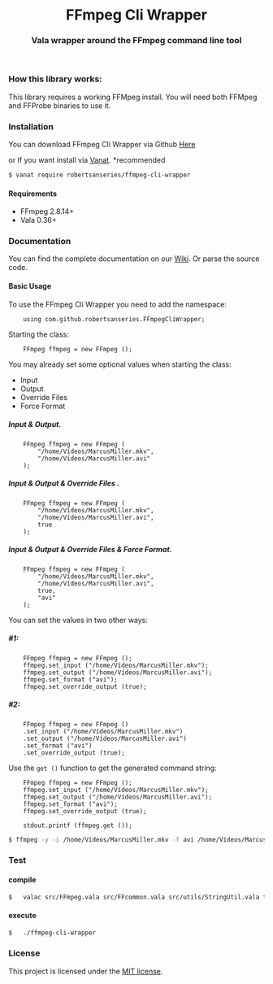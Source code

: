 <div align="center">
    <h1>FFmpeg Cli Wrapper</h1>
  <h3 align="center">Vala wrapper around the FFmpeg command line tool</h3>
</div>

<br>

### How this library works:

This library requires a working FFMpeg install. You will need both FFMpeg and FFProbe binaries to use it.

### Installation

You can download FFmpeg Cli Wrapper via Github [Here](https://github.com/olaferlandsen/ffmpeg-php-class/archive/master.zip)

or If you want install via [Vanat](https://vanat.github.io). *recommended


```bash
$ vanat require robertsanseries/ffmpeg-cli-wrapper
```

#### Requirements

* FFmpeg 2.8.14+
* Vala 0.36+

### Documentation

You can find the complete documentation on our [Wiki](""). Or parse the source code.

#### Basic Usage

To use the FFmpeg Cli Wrapper you need to add the namespace:

```vala
	using com.github.robertsanseries.FFmpegCliWrapper;
```

Starting the class:

```vala
	FFmpeg ffmpeg = new FFmpeg ();
```

You may already set some optional values when starting the class:

 - Input
 - Output
 - Override Files
 - Force Format

##### Input & Output.

```vala
	FFmpeg ffmpeg = new FFmpeg (
        "/home/Vídeos/MarcusMiller.mkv",
        "/home/Vídeos/MarcusMiller.avi"
    );
```

##### Input & Output & Override Files .

```vala
	FFmpeg ffmpeg = new FFmpeg (
        "/home/Vídeos/MarcusMiller.mkv",
        "/home/Vídeos/MarcusMiller.avi",
        true
    );
```

##### Input & Output & Override Files & Force Format.

```vala
	FFmpeg ffmpeg = new FFmpeg (
        "/home/Vídeos/MarcusMiller.mkv",
        "/home/Vídeos/MarcusMiller.avi",
        true,
        "avi"
    );
```

You can set the values in two other ways:

##### #1:

```vala
	FFmpeg ffmpeg = new FFmpeg ();
    ffmpeg.set_input ("/home/Vídeos/MarcusMiller.mkv");
    ffmpeg.set_output ("/home/Vídeos/MarcusMiller.avi");
    ffmpeg.set_format ("avi");
    ffmpeg.set_override_output (true);
```


##### #2:

```vala
	FFmpeg ffmpeg = new FFmpeg ()
    .set_input ("/home/Vídeos/MarcusMiller.mkv")
    .set_output ("/home/Vídeos/MarcusMiller.avi")
    .set_format ("avi")
    .set_override_output (true);
```

Use the `get ()` function to get the generated command string:

```vala
    FFmpeg ffmpeg = new FFmpeg ();
    ffmpeg.set_input ("/home/Vídeos/MarcusMiller.mkv");
    ffmpeg.set_output ("/home/Vídeos/MarcusMiller.avi");
    ffmpeg.set_format ("avi");
    ffmpeg.set_override_output (true);

    stdout.printf (ffmpeg.get ());
```

```sh
$ ffmpeg -y -i /home/Vídeos/MarcusMiller.mkv -f avi /home/Vídeos/MarcusMiller.avi
```


### Test

#### compile

```sh
$	valac src/FFmpeg.vala src/FFcommon.vala src/utils/StringUtil.vala test/FFmpegTest.vala src/exceptions/IllegalArgumentException.vala src/exceptions/IOException.vala -o ffmpeg-cli-wrapper
```

#### execute

```sh
$	./ffmpeg-cli-wrapper
```

### License

This project is licensed under the [MIT license](http://opensource.org/licenses/MIT).